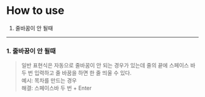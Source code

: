 # How to use

1. 줄바꿈이 안 될때
---

### 1. 줄바꿈이 안 될때  
>일반 표현식은 자동으로 줄바꿈이 안 되는 경우가 있는데 줄의 끝에 스페이스 바 두 번 입력하고 줄 바꿈을 하면 한 줄 띄울 수 있다.  
예시: 목차를 만드는 경우  
해결: 스페이스바 두 번 + Enter

